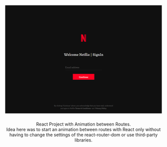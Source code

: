 <h1 align="center">
  <img width="800" alt="Netflix Animation Sign" src="https://github.com/uxmarinho/react-netflix-animation-sign/blob/master/netflix-anime.png?raw=true">
</h1>

<p align="center">
  React Project with Animation between Routes.</br>
  Idea here was to start an animation between routes with React only without having to change the settings of the react-router-dom or use third-party libraries.
</p>
